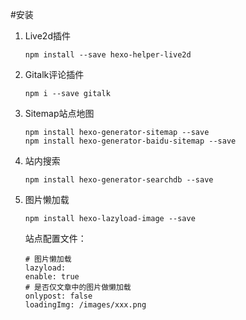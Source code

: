 #安装

1. Live2d插件 
    ```
    npm install --save hexo-helper-live2d
    ```
1. Gitalk评论插件 
    ```
    npm i --save gitalk
    ```
1. Sitemap站点地图 
	```
	npm install hexo-generator-sitemap --save
	npm install hexo-generator-baidu-sitemap --save
	```
1. 站内搜索
    ```
    npm install hexo-generator-searchdb --save
    ```
1. 图片懒加载
    ```
    npm install hexo-lazyload-image --save
    ```
    站点配置文件：
    ```
    # 图片懒加载
    lazyload:
    enable: true
    # 是否仅文章中的图片做懒加载
    onlypost: false
    loadingImg: /images/xxx.png
    ```